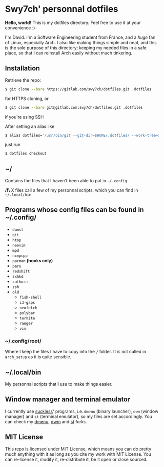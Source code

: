 # Swy7ch' personnal dotfiles

**Hello, world!** This is my dotfiles directory.
Feel free to use it at your convenience :)

I'm David. I'm a Software Engineering student from France, and a *huge* fan of
Linux, especially Arch. I also like making things simple and neat, and this is
the sole purpose of this directory: keeping my needed files in a safe place,
so that I can reinstall Arch easily without much tinkering.

## Installation

Retrieve the repo:

```sh
$ git clone --bare https://gitlab.com/swy7ch/dotfiles.git .dotfiles
```
for HTTPS cloning, or

```sh
$ git clone --bare git@gitlab.com:swy7ch/dotfiles.git .dotfiles
```
if you're using SSH

After setting an alias like

```sh
$ alias dotfiles='/usr/bin/git --git-dir=$HOME/.dotfiles/ --work-tree=$HOME'
```

just run

```sh
$ dotfiles checkout
```

## ~/

Contains the files that I haven't been able to put in `~/.config`

**/!\\** X files call a few of my personnal scripts, which you can find in
`~/.local/bin`

## Programs whose config files can be found in ~/.config/

- `dunst`
- `git`
- `htop`
- `neovim`
- `mpd`
- `ncmpcpp`
- `pacman` **(hooks only)**
- `paru`
- `redshift`
- `sxhkd`
- `zathura`
- `zsh`
- `old`
	- `fish-shell`
	- `i3-gaps`
	- `neofetch`
	- `polybar`
	- `termite`
	- `ranger`
	- `vim`

### ~/.config/root/

Where I keep the files I have to copy into the `/` folder. It is not called in
`arch_setup` as it is quite sensible.

## ~/.local/bin

My personnal scripts that I use to make things easier.

## Window manager and terminal emulator

I currently use [suckless](https://suckless.org/)' programs, i.e. `dmenu`
(binary launcher), `dwm` (window manager) and `st` (terminal emulator),
so my files are set accordingly. You can check my
[dmenu](https://gitlab.com/Swy7ch/dmenu), [dwm](https://gitlab.com/Swy7ch/dwm)
and [st](https://gitlab.com/Swy7ch/st) forks.

## MIT License

This repo is licensed under MIT License, which means you can do pretty much
anything with it as long as you cite my work with MIT License. You can
re-license it, modify it, re-distribute it, be it open or close sourced.
